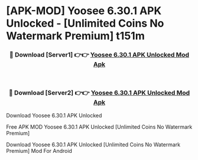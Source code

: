 # [APK-MOD] Yoosee 6.30.1 APK Unlocked - [Unlimited Coins No Watermark Premium] t151m



<div align="center">
<h3>🔴 Download [Server1] 👉👉 <a href="https://momento.my/?title=Yoosee_6.30.1_APK_Unlocked">Yoosee 6.30.1 APK Unlocked Mod Apk</a></h3><br>

<h3>🔴 Download [Server2] 👉👉 <a href="https://momento.my/?title=Yoosee_6.30.1_APK_Unlocked">Yoosee 6.30.1 APK Unlocked Mod Apk</a></h3>
</div>



Download Yoosee 6.30.1 APK Unlocked 

Free APK MOD Yoosee 6.30.1 APK Unlocked [Unlimited Coins No Watermark Premium]

Download Yoosee 6.30.1 APK Unlocked [Unlimited Coins No Watermark Premium] Mod For Android

